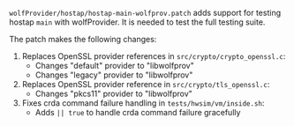 `wolfProvider/hostap/hostap-main-wolfprov.patch` adds support for testing hostap `main`
with wolfProvider. It is needed to test the full testing suite.

The patch makes the following changes:
1. Replaces OpenSSL provider references in `src/crypto/crypto_openssl.c`:
   - Changes "default" provider to "libwolfprov"
   - Changes "legacy" provider to "libwolfprov"
2. Replaces OpenSSL provider reference in `src/crypto/tls_openssl.c`:
   - Changes "pkcs11" provider to "libwolfprov"
3. Fixes crda command failure handling in `tests/hwsim/vm/inside.sh`:
   - Adds `|| true` to handle crda command failure gracefully
